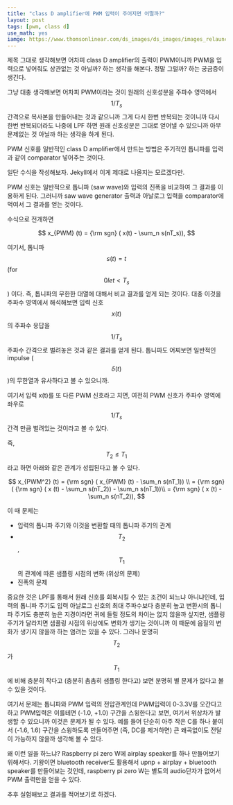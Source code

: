 ```yaml
---
title: "class D amplifier에 PWM 입력이 주어지면 어떨까?"
layout: post
tags: [pwm, class d]
use_math: yes
iamge: https://www.thomsonlinear.com/ds_images/ds_images/images_relaunch/What-is-PWM-585x400.jpg
---
```


제목 그대로 생각해보면 어차피 class D amplifier의 출력이 PWM이니까 PWM을 입력으로 넣어줘도 상관없는 것 아닐까? 하는 생각을 해본다. 정말 그럴까? 하는 궁금증이 생긴다. 

그냥 대충 생각해보면 어차피 PWM이라는 것이 원래의 신호성분을 주파수 영역에서 $$1/T_s$$ 간격으로 복사본을 만들어내는 것과 같으니까 그게 다시 한번 반복되는 것이니까 다시 한번 반복되더라도 나중에 LPF 하면 원래 신호성분은 그대로 얻어낼 수 있으니까 아무 문제없는 것 아닐까 하는 생각을 하게 된다. 

PWM 신호를 일반적인 class D amplifier에서 만드는 방법은 주기적인 톱니파를 입력과 같이 comparator 넣어주는 것이다. 

일단 수식을 작성해보자. Jekyll에서 이게 제대로 나올지는 모르겠다만.

PWM 신호는 일반적으로 톱니파 (saw wave)와 입력의 진폭을 비교하여 그 결과를 이용하게 된다. 그러니까 saw wave generator 출력과 아날로그 입력을 comparator에 먹여서 그 결과를 얻는 것이다.

수식으로 전개하면 

$$ x_{PWM} (t) = {\rm sgn} ( x(t) - \sum_n s(nT_s)), $$

여기서, 톱니파 $$s(t) = t$$ (for $$0 
le t <T_s$$) 이다. 즉, 톱니파의 무한한 대열에 대해서 비교 결과를 얻게 되는 것이다. 대충 이것을 주파수 영역에서 해석해보면 입력 신호 $$x(t)$$의 주파수 응답을 $$1/T_s$$ 주파수 간격으로 벌려놓은 것과 같은 결과를 얻게 된다. 톱니파도 어찌보면 일반적인 impulse ($$\delta (t)$$)의 무한열과 유사하다고 볼 수 있으니까.

여기서 입력 x(t)를 또 다른 PWM 신호라고 치면, 여전히 PWM 신호가 주파수 영역에 좌우로 $$1/T_s$$ 간격 만큼 벌려있는 것이라고 볼 수 있다. 

즉, $$T_2 \le T_1$$라고 하면 아래와 같은 관계가 성립된다고 볼 수 있다.

$$ x_{PWM^2} (t) = {\rm sgn} ( x_{PWM} (t) - \sum_n s(nT_1)) \\ = {\rm sgn} ( {\rm sgn} ( x (t) - \sum_n s(nT_2)) - \sum_n s(nT_1))\\ 
= {\rm sgn} ( x (t) - \sum_n s(nT_2)), $$

이 때 문제는 
- 입력의 톱니파 주기와 이것을 변환할 때의 톱니파 주기의 관계
- $$T_2$$, $$T_1$$의 관계에 따른 샘플링 시점의 변화 (위상의 문제)
- 진폭의 문제

중요한 것은 LPF를 통해서 원래 신호를 회복시킬 수 있는 조건이 되느냐 아니냐인데, 입력의 톱니파 주기도 입력 아날로그 신호의 최대 주파수보다 충분히 높고 변환시의 톱니파 주기도 충분히 높은 지경이라면 귀에 들릴 정도의 차이는 없지 않을까 싶지만, 샘플링 주기가 달라지면 샘플링 시점의 위상에도 변화가 생기는 것이니까 이 때문에 음질의 변화가 생기지 않을까 하는 염려는 있을 수 있다. 그러나 분명히 $$T_2$$가 $$T_1$$에 비해 충분히 작다고 (충분히 촘촘히 샘플링 한다고) 보면 분명히 별 문제가 없다고 볼 수 있을 것이다. 

여기서 문제는 톱니파와 PWM 입력의 전압관계인데 PWM입력이 0-3.3V를 오간다고 하고 PWM입력은 이를테면 (-1.0, +1.0) 구간을 스윙한다고 보면, 여기서 위상차가 발생할 수 있으니까 이것은 문제가 될 수 있다. 예를 들어 단순히 아주 작은 C를 하나 붙여서 (-1.6, 1.6) 구간을 스윙하도록 만들어주면 (즉, DC를 제거하면) 큰 왜곡없이도 전달이 가능하지 않을까 생각해 볼 수 있다.

왜 이런 일을 하느냐? Raspberry pi zero W에 airplay speaker를 하나 만들어보기 위해서다. 기왕이면 bluetooth receiver도 활용해서 upnp + airplay + bluetooth speaker를 만들어보는 것인데, raspberry pi zero W는 별도의 audio단자가 없어서 PWM 출력만을 얻을 수 있다.

추후 실험해보고 결과를 적어보기로 하겠다. 